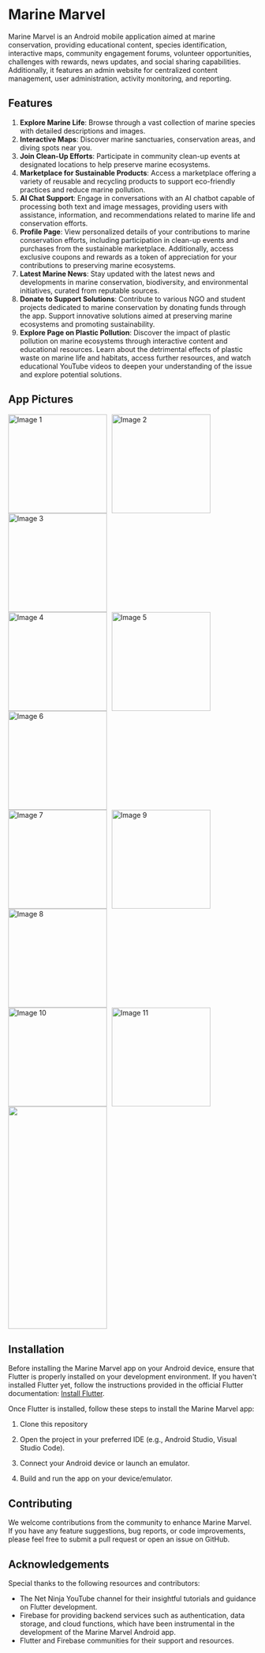 



# Marine Marvel 

Marine Marvel is an Android mobile application aimed at marine conservation, providing educational content, species identification, interactive maps, community engagement forums, volunteer opportunities, challenges with rewards, news updates, and social sharing capabilities. Additionally, it features an admin website for centralized content management, user administration, activity monitoring, and reporting.
## Features

1. **Explore Marine Life**: Browse through a vast collection of marine species with detailed descriptions and images.
2. **Interactive Maps**: Discover marine sanctuaries, conservation areas, and diving spots near you.
3. **Join Clean-Up Efforts**: Participate in community clean-up events at designated locations to help preserve marine ecosystems.
4. **Marketplace for Sustainable Products**: Access a marketplace offering a variety of reusable and recycling products to support eco-friendly practices and reduce marine pollution.
5. **AI Chat Support**: Engage in conversations with an AI chatbot capable of processing both text and image messages, providing users with assistance, information, and recommendations related to marine life and conservation efforts.
6. **Profile Page**: View personalized details of your contributions to marine conservation efforts, including participation in clean-up events and purchases from the sustainable marketplace. Additionally, access exclusive coupons and rewards as a token of appreciation for your contributions to preserving marine ecosystems.
7. **Latest Marine News**: Stay updated with the latest news and developments in marine conservation, biodiversity, and environmental initiatives, curated from reputable sources.
8. **Donate to Support Solutions**: Contribute to various NGO and student projects dedicated to marine conservation by donating funds through the app. Support innovative solutions aimed at preserving marine ecosystems and promoting sustainability.
9. **Explore Page on Plastic Pollution**: Discover the impact of plastic pollution on marine ecosystems through interactive content and educational resources. Learn about the detrimental effects of plastic waste on marine life and habitats, access further resources, and watch educational YouTube videos to deepen your understanding of the issue and explore potential solutions.

## App Pictures

<div style="display: flex; flex-wrap: wrap;">
    <img src="https://github.com/VINAYAK-N-MAGAJIKONDI/life/assets/122464897/5f6fa5bb-0668-4bcf-a0f2-878febddbde1" alt="Image 1" style="width: 200px; margin-right: 10px;">
    <img src="https://github.com/VINAYAK-N-MAGAJIKONDI/life/assets/122464897/b605ce8a-0381-48e3-9c22-f3d61abcddef" alt="Image 2" style="width: 200px; margin-right: 10px;">
    <img src="https://github.com/VINAYAK-N-MAGAJIKONDI/life/assets/122464897/73f62c20-42e7-4183-b088-2f1829014d15" alt="Image 3" style="width: 200px; margin-right: 10px;">
</div>

<div style="display: flex; flex-wrap: wrap;">
    <img src="https://github.com/VINAYAK-N-MAGAJIKONDI/life/assets/122464897/8f097519-4205-4389-8d36-2f07755b531f" alt="Image 4" style="width: 200px; margin-right: 10px;">
    <img src="https://github.com/VINAYAK-N-MAGAJIKONDI/life/assets/122464897/9e3a1ec3-da11-4d5b-996e-2f75eef99b98" alt="Image 5" style="width: 200px; margin-right: 10px;">
    <img src="https://github.com/VINAYAK-N-MAGAJIKONDI/life/assets/122464897/2ac4e04f-6edc-4126-8331-cf0e23ae88a4" alt="Image 6" style="width: 200px; margin-right: 10px;">
</div>

<div style="display: flex; flex-wrap: wrap;">
    <img src="https://github.com/VINAYAK-N-MAGAJIKONDI/life/assets/122464897/e829b9e8-f48f-49bc-9bb7-8142746f1614" alt="Image 7" style="width: 200px; margin-right: 10px;">
     <img src="https://github.com/VINAYAK-N-MAGAJIKONDI/life/assets/122464897/f45a2cbb-9351-4555-ad55-a49c69cc166f" alt="Image 9" style="width: 200px; margin-right: 10px;">
    <img src="https://github.com/VINAYAK-N-MAGAJIKONDI/life/assets/122464897/9249713d-fe80-4122-96e5-247466e7af9d" alt="Image 8" style="width: 200px; margin-right: 10px;">
</div>

<div style="display: flex; flex-wrap: wrap;">
    <img src="https://github.com/VINAYAK-N-MAGAJIKONDI/life/assets/122464897/35c60f08-79a0-490c-b194-590447ad274d" alt="Image 10" style="width: 200px; margin-right: 10px;">
    <img src="https://github.com/VINAYAK-N-MAGAJIKONDI/life/assets/122464897/4d4e9178-0bf1-42bd-859b-ad5aa8814ca2" alt="Image 11" style="width: 200px; margin-right: 10px;">
    <img src="https://github.com/VINAYAK-N-MAGAJIKONDI/life/assets/122464897/af8be734-0ebb-4482-a8fe-5dff69a26a14"
 style="width: 200px; height:450px; margin-right: 10px;">
</div>








## Installation

Before installing the Marine Marvel app on your Android device, ensure that Flutter is properly installed on your development environment. If you haven't installed Flutter yet, follow the instructions provided in the official Flutter documentation: [Install Flutter](https://flutter.dev/docs/get-started/install).

Once Flutter is installed, follow these steps to install the Marine Marvel app:

1. Clone this repository

 
 

2. Open the project in your preferred IDE (e.g., Android Studio, Visual Studio Code).

3. Connect your Android device or launch an emulator.

4. Build and run the app on your device/emulator.

## Contributing

We welcome contributions from the community to enhance Marine Marvel. If you have any feature suggestions, bug reports, or code improvements, please feel free to submit a pull request or open an issue on GitHub.

## Acknowledgements

Special thanks to the following resources and contributors:

- The Net Ninja YouTube channel for their insightful tutorials and guidance on Flutter development.
- Firebase for providing backend services such as authentication, data storage, and cloud functions, which have been instrumental in the development of the Marine Marvel Android app.
- Flutter and Firebase communities for their support and resources.

